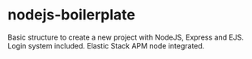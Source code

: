 # nodejs-boilerplate
Basic structure to create a new project with NodeJS, Express and EJS. Login system included. Elastic Stack APM node integrated.
